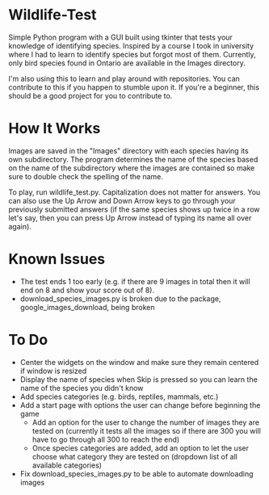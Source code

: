 # Wildlife-Test
Simple Python program with a GUI built using tkinter that tests your knowledge of identifying species. Inspired by a course I took in university where I had to learn to identify species but forgot most of them. Currently, only bird species found in Ontario are available in the Images directory.

I'm also using this to learn and play around with repositories. You can contribute to this if you happen to stumble upon it. If you're a beginner, this should be a good project for you to contribute to.

# How It Works
Images are saved in the "Images" directory with each species having its own subdirectory. The program determines the name of the species based on the name of the subdirectory where the images are contained so make sure to double check the spelling of the name. 

To play, run wildlife_test.py. Capitalization does not matter for answers. You can also use the Up Arrow and Down Arrow keys to go through your previously submitted answers (if the same species shows up twice in a row let's say, then you can press Up Arrow instead of typing its name all over again).

# Known Issues
- The test ends 1 too early (e.g. if there are 9 images in total then it will end on 8 and show your score out of 8).
- download_species_images.py is broken due to the package, google_images_download, being broken

# To Do
- Center the widgets on the window and make sure they remain centered if window is resized
- Display the name of species when Skip is pressed so you can learn the name of the species you didn't know
- Add species categories (e.g. birds, reptiles, mammals, etc.)
- Add a start page with options the user can change before beginning the game
  - Add an option for the user to change the number of images they are tested on (currently it tests all the images so if there are 300 you will have to go through all 300 to      reach the end)
  - Once species categories are added, add an option to let the user choose what category they are tested on (dropdown list of all available categories)
- Fix download_species_images.py to be able to automate downloading images
